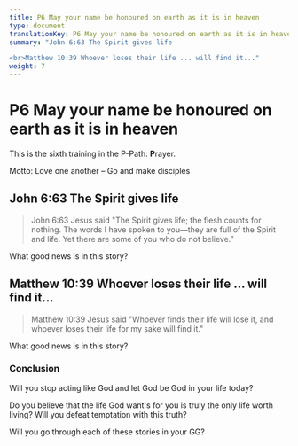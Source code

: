 ```yaml
---
title: P6 May your name be honoured on earth as it is in heaven
type: document
translationKey: P6 May your name be honoured on earth as it is in heaven
summary: "John 6:63 The Spirit gives life

<br>Matthew 10:39 Whoever loses their life ... will find it..."
weight: 7
---
```

# P6 May your name be honoured on earth as it is in heaven

This is the sixth training in the P-Path: **P**rayer.

Motto: Love one another – Go and make disciples

## John 6:63 The Spirit gives life

>   John 6:63 Jesus said "The Spirit gives life; the flesh counts for nothing. The words I have spoken to you—they are full of the Spirit and life. Yet there are some of you who do not believe.”

What good news is in this story?

## Matthew 10:39 Whoever loses their life ... will find it...

>   Matthew 10:39 Jesus said "Whoever finds their life will lose it, and whoever loses their life for my sake will find it."

What good news is in this story?

### Conclusion

Will you stop acting like God and let God be God in your life today?

Do you believe that the life God want's for you is truly the only life worth living? Will you defeat temptation with this truth?

Will you go through each of these stories in your GG?

